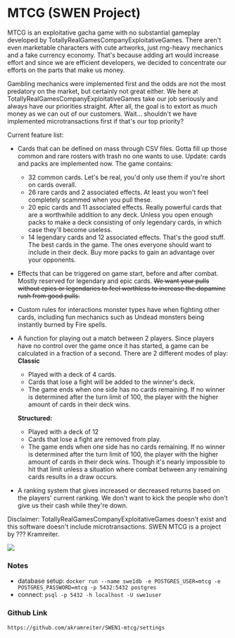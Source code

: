 # MTCG (SWEN Project)

MTCG is an exploitative gacha game with no substantial gameplay developed by TotallyRealGamesCompanyExploitativeGames. There aren't even marketable characters with cute artworks, just rng-heavy mechanics and a fake currency economy. That's because adding art would increase effort and since we are efficient developers, we decided to concentrate our efforts on the parts that make us money.

Gambling mechanics were implemented first and the odds are not the most predatory on the market, but certainly not great either. We here at TotallyRealGamesCompanyExploitativeGames take our job seriously and always have our priorities straight. After all, the goal is to extort as much money as we can out of our customers. Wait... shouldn't we have implemented microtransactions first if that's our top priority?

Current feature list:

- Cards that can be defined on mass through CSV files. Gotta fill up those common and rare rosters with trash no one wants to use. Update: cards and packs are implemented now. The game contains:

  - 32 common cards. Let's be real, you'd only use them if you're short on cards overall.
  - 26 rare cards and 2 associated effects. At least you won't feel completely scammed when you pull these.
  - 20 epic cards and 11 associated effects. Really powerful cards that are a worthwhile addition to any deck. Unless you open enough packs to make a deck consisting of only legendary cards, in which case they'll become useless.
  - 14 legendary cards and 12 associated effects. That's the good stuff. The best cards in the game. The ones everyone should want to include in their deck. Buy more packs to gain an advantage over your opponents.

- Effects that can be triggered on game start, before and after combat. Mostly reserved for legendary and epic cards. ~~We want your pulls without epics or legendaries to feel worthless to increase the dopamine rush from good pulls.~~

- Custom rules for interactions monster types have when fighting other cards, including fun mechanics such as Undead monsters being instantly burned by Fire spells.

- A function for playing out a match between 2 players. Since players have no control over the game once it has started, a game can be calculated in a fraction of a second. There are 2 different modes of play:
  **Classic**

  - Played with a deck of 4 cards.
  - Cards that lose a fight will be added to the winner's deck.
  - The game ends when one side has no cards remaining. If no winner is determined after the turn limit of 100, the player with the higher amount of cards in their deck wins.

  **Structured:** 

  - Played with a deck of 12
  - Cards that lose a fight are removed from play.
  - The game ends when one side has no cards remaining. If no winner is determined after the turn limit of 100, the player with the higher amount of cards in their deck wins. Though it's nearly impossible to hit that limit unless a situation where combat between any remaining cards results in a draw occurs. 

- A ranking system that gives increased or decreased returns based on the players' current ranking. We don't want to kick the people who don't give us their cash while they're down.

Disclaimer: TotallyRealGamesCompanyExploitativeGames doesn't exist and this software doesn't include microtransactions. SWEN MTCG is a project by ??? Kramreiter.

![](https://www.vhv.rs/dpng/d/450-4509075_reddit-wholesome-award-seal-hd-png-download.png)

### Notes

- database setup: `docker run --name swe1db -e POSTGRES_USER=mtcg -e POSTGRES_PASSWORD=mtcg -p 5432:5432 postgres`  
- connect: `psql -p 5432 -h localhost -U swe1user`

### Github Link

`https://github.com/akramreiter/SWEN1-mtcg/settings`

